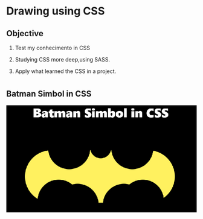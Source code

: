 # Drawing using CSS

## Objective

1. Test my conhecimento in CSS

2. Studying CSS more deep,using SASS.

3. Apply what learned the CSS in a project.

#

## Batman Simbol in CSS

![batman](./01-batman-simbol/batman.png)

#

